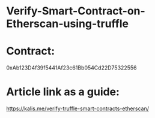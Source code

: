 # Verify-Smart-Contract-on-Etherscan-using-truffle

# Contract: 
0xAb123D4f39f5441Af23c61Bb054Cd22D75322556

# Article link as a guide: 
https://kalis.me/verify-truffle-smart-contracts-etherscan/
